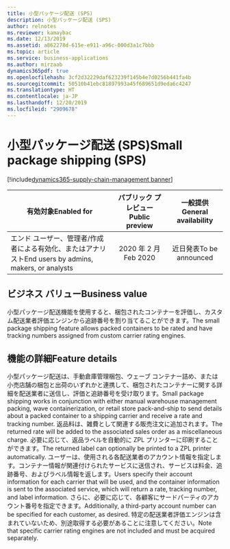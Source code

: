 ```yaml
---
title: 小型パッケージ配送 (SPS)
description: 小型パッケージ配送 (SPS)
author: relnotes
ms.reviewer: kamaybac
ms.date: 12/13/2019
ms.assetid: a862278d-615e-e911-a96c-000d3a1c7bbb
ms.topic: article
ms.service: business-applications
ms.author: mirzaab
dynamics365pdf: true
ms.openlocfilehash: 3cf2d32229daf623239f145b4e7d0256b441fa4b
ms.sourcegitcommit: 50510b41ebc81897993a45f689651d9eda6c4247
ms.translationtype: HT
ms.contentlocale: ja-JP
ms.lasthandoff: 12/20/2019
ms.locfileid: "2909678"
---
```

# <a name="small-package-shipping-sps"></a><span data-ttu-id="af0bf-103">小型パッケージ配送 (SPS)</span><span class="sxs-lookup"><span data-stu-id="af0bf-103">Small package shipping (SPS)</span></span>
[!include[dynamics365-supply-chain-management banner](../includes/dynamics365-supply-chain-management.md)]

| <span data-ttu-id="af0bf-104">有効対象</span><span class="sxs-lookup"><span data-stu-id="af0bf-104">Enabled for</span></span>    |  <span data-ttu-id="af0bf-105">パブリック プレビュー</span><span class="sxs-lookup"><span data-stu-id="af0bf-105">Public preview</span></span> | <span data-ttu-id="af0bf-106">一般提供</span><span class="sxs-lookup"><span data-stu-id="af0bf-106">General availability</span></span> | 
| ---------- | :----------: |:----------: |
|<span data-ttu-id="af0bf-107">エンド ユーザー、管理者/作成者による有効化、またはアナリスト</span><span class="sxs-lookup"><span data-stu-id="af0bf-107">End users by admins, makers, or analysts</span></span>|<span data-ttu-id="af0bf-108">2020 年 2 月</span><span class="sxs-lookup"><span data-stu-id="af0bf-108">Feb 2020</span></span>| <span data-ttu-id="af0bf-109">近日発表</span><span class="sxs-lookup"><span data-stu-id="af0bf-109">To be announced</span></span>|


## <a name="business-value"></a><span data-ttu-id="af0bf-110">ビジネス バリュー</span><span class="sxs-lookup"><span data-stu-id="af0bf-110">Business value</span></span>
<!-- bv start -->
<span data-ttu-id="af0bf-111">小型パッケージ配送機能を使用すると、梱包されたコンテナーを評価し、カスタム配送業者評価エンジンから追跡番号を割り当てることができます。</span><span class="sxs-lookup"><span data-stu-id="af0bf-111">The small package shipping feature allows packed containers to be rated and have tracking numbers assigned from custom carrier rating engines.</span></span> 
<!-- bv end -->



## <a name="feature-details"></a><span data-ttu-id="af0bf-112">機能の詳細</span><span class="sxs-lookup"><span data-stu-id="af0bf-112">Feature details</span></span>
<!--feature detail start -->
<span data-ttu-id="af0bf-113">小型パッケージ配送は、手動倉庫管理梱包、ウェーブ コンテナー詰め、または小売店舗の梱包と出荷のいずれかと連携して、梱包されたコンテナーに関する詳細を配送業者に送信し、評価と追跡番号を受け取ります。</span><span class="sxs-lookup"><span data-stu-id="af0bf-113">Small package shipping works in conjunction with either manual warehouse management packing, wave containerization, or retail store pack-and-ship to send details about a packed container to a shipping carrier and receive a rate and tracking number.</span></span> <span data-ttu-id="af0bf-114">返品料は、雑費として関連する販売注文に追加されます。</span><span class="sxs-lookup"><span data-stu-id="af0bf-114">The returned rate will be added to the associated sales order as a miscellaneous charge.</span></span> <span data-ttu-id="af0bf-115">必要に応じて、返品ラベルを自動的に ZPL プリンターに印刷することができます。</span><span class="sxs-lookup"><span data-stu-id="af0bf-115">The returned label can optionally be printed to a ZPL printer automatically.</span></span> <span data-ttu-id="af0bf-116">ユーザーは、使用される各配送業者のアカウント情報を指定します。コンテナー情報が関連付けられたサービスに送信され、サービスは料金、追跡番号、およびラベル情報を返します。</span><span class="sxs-lookup"><span data-stu-id="af0bf-116">Users specify their account information for each carrier that will be used, and the container information is sent to the associated service, which will return a rate, tracking number, and label information.</span></span> <span data-ttu-id="af0bf-117">さらに、必要に応じて、各顧客にサードパーティのアカウント番号を指定できます。</span><span class="sxs-lookup"><span data-stu-id="af0bf-117">Additionally, a third-party account number can be specified for each customer, as desired.</span></span> <span data-ttu-id="af0bf-118">特定の配送業者評価エンジンは含まれていないため、別途取得する必要があることに注意してください。</span><span class="sxs-lookup"><span data-stu-id="af0bf-118">Note that specific carrier rating engines are not included and must be acquired separately.</span></span>
<!--feature detail end -->









